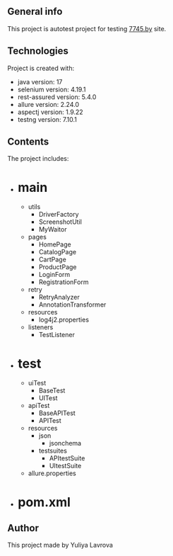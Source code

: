 ## General info
This project is autotest project for testing [7745.by](https://7745.by/) site.
	
## Technologies
Project is created with:
* java version: 17
* selenium version: 4.19.1
* rest-assured version: 5.4.0
* allure version: 2.24.0
* aspectj version: 1.9.22
* testng version: 7.10.1
	
## Contents
The project includes:
* # main 
  * utils
    * DriverFactory
    * ScreenshotUtil
    * MyWaitor 
  * pages
    * HomePage
    * CatalogPage
    * CartPage
    * ProductPage
    * LoginForm
    * RegistrationForm 
  * retry
    * RetryAnalyzer
    * AnnotationTransformer
  * resources
    * log4j2.properties 
  * listeners
    * TestListener 
* # test
  * uiTest
    * BaseTest
    * UITest
  * apiTest
    * BaseAPITest
    * APITest
  * resources
    * json
      * jsonchema
    * testsuites
      * APItestSuite
      * UItestSuite
   * allure.properties
 
* # pom.xml

 ## Author
 This project made by Yuliya Lavrova
